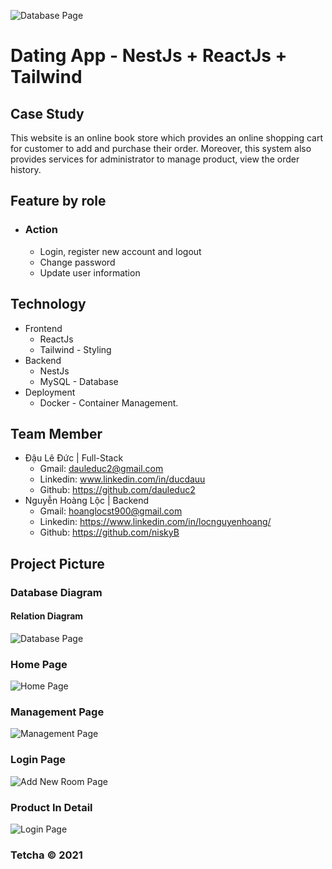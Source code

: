![Database Page]()

# Dating App - NestJs + ReactJs + Tailwind

## Case Study

This website is an online book store which provides an online shopping cart for customer to add and purchase their order. Moreover, this system also provides services for administrator to manage product, view the order history.

## Feature by role

- ### Action

  - Login, register new account and logout
  - Change password
  - Update user information

## Technology

- Frontend
  - ReactJs
  - Tailwind - Styling
- Backend
  - NestJs
  - MySQL - Database
- Deployment
  - Docker - Container Management.

## Team Member

- Đậu Lê Đức | Full-Stack
  - Gmail: dauleduc2@gmail.com
  - Linkedin: www.linkedin.com/in/ducdauu
  - Github: https://github.com/dauleduc2
- Nguyễn Hoàng Lộc | Backend
  - Gmail: hoanglocst900@gmail.com
  - Linkedin: https://www.linkedin.com/in/locnguyenhoang/
  - Github: https://github.com/niskyB

## Project Picture

### Database Diagram

#### Relation Diagram

![Database Page]()

### Home Page

![Home Page]()

### Management Page

![Management Page]()

### Login Page

![Add New Room Page]()

### Product In Detail

![Login Page]()

### Tetcha © 2021
